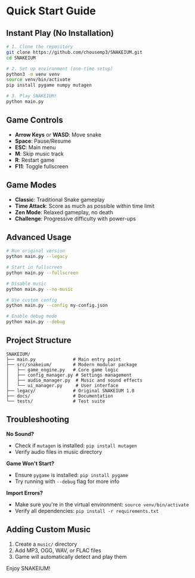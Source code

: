 # Quick Start Guide

## Instant Play (No Installation)

```bash
# 1. Clone the repository
git clone https://github.com/chousemp3/SNAKEIUM.git
cd SNAKEIUM

# 2. Set up environment (one-time setup)
python3 -m venv venv
source venv/bin/activate
pip install pygame numpy mutagen

# 3. Play SNAKEIUM!
python main.py
```

## Game Controls

- **Arrow Keys** or **WASD**: Move snake
- **Space**: Pause/Resume
- **ESC**: Main menu
- **M**: Skip music track
- **R**: Restart game
- **F11**: Toggle fullscreen

## Game Modes

- **Classic**: Traditional Snake gameplay
- **Time Attack**: Score as much as possible within time limit
- **Zen Mode**: Relaxed gameplay, no death
- **Challenge**: Progressive difficulty with power-ups

## Advanced Usage

```bash
# Run original version
python main.py --legacy

# Start in fullscreen
python main.py --fullscreen

# Disable music
python main.py --no-music

# Use custom config
python main.py --config my-config.json

# Enable debug mode
python main.py --debug
```

## Project Structure

```
SNAKEIUM/
├── main.py              # Main entry point
├── src/snakeium/        # Modern modular package
│   ├── game_engine.py   # Core game logic
│   ├── config_manager.py # Settings management
│   ├── audio_manager.py  # Music and sound effects
│   └── ui_manager.py     # User interface
├── legacy/              # Original SNAKEIUM 1.0
├── docs/                # Documentation
└── tests/               # Test suite
```

## Troubleshooting

**No Sound?**
- Check if `mutagen` is installed: `pip install mutagen`
- Verify audio files in music directory

**Game Won't Start?**
- Ensure `pygame` is installed: `pip install pygame`
- Try running with `--debug` flag for more info

**Import Errors?**
- Make sure you're in the virtual environment: `source venv/bin/activate`
- Verify all dependencies: `pip install -r requirements.txt`

## Adding Custom Music

1. Create a `music/` directory
2. Add MP3, OGG, WAV, or FLAC files
3. Game will automatically detect and play them

Enjoy SNAKEIUM!
